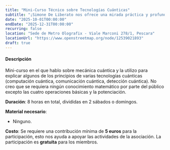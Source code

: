 ```yaml
---
title: "Mini-Curso Técnico sobre Tecnologías Cuánticas"
subtitle: "¡Simone De Liberato nos ofrece una mirada práctica y profunda a los principios de las tecnologías cuánticas!"
date: "2025-10-01T00:00:00"
endDate: "2025-12-31T00:00:00"
recurring: false
location: "Sede de Metro Olografix - Viale Marconi 278/1, Pescara"
locationUrl: "https://www.openstreetmap.org/node/12539021893"
draft: true
---
```


#### **Descripción**

Mini-curso en el que hablo sobre mecánica cuántica y la utilizo para explicar algunos de los principios de varias tecnologías cuánticas (computación cuántica, comunicación cuántica, detección cuántica). No creo que se requiera ningún conocimiento matemático por parte del público excepto las cuatro operaciones básicas y la potenciación.

**Duración**: 8 horas en total, divididas en 2 sábados o domingos.

**Material necesario**:
 - Ninguno.

**Costo**: Se requiere una contribución mínima de **5 euros** para la participación, esto nos ayuda a apoyar las actividades de la asociación. La participación es **gratuita** para los miembros.